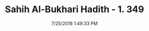 ---
title        : "Sahih Al-Bukhari Hadith - 1. 349"
date         : 7/25/2018 1:49:33 PM
draft        : false
type         : "hadith"
layout       : "hadith"
BookCode     : "SHB"
VolumeNumber : "1"
HadithNumber : "349"
categories  :  ["Prayer-To tie the Izar garment worn below waist."]
tags  :  ["Muhammad bin Al Munkadir"]
---
